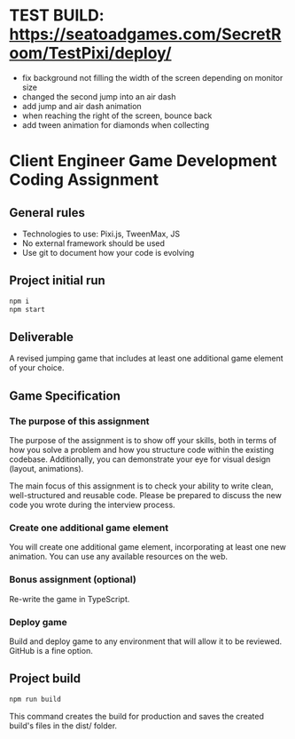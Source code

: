 # TEST BUILD: https://seatoadgames.com/SecretRoom/TestPixi/deploy/
- fix background not filling the width of the screen depending on monitor size
- changed the second jump into an air dash
- add jump and air dash animation
- when reaching the right of the screen, bounce back
- add tween animation for diamonds when collecting

# Client Engineer Game Development Coding Assignment

## General rules
- Technologies to use: Pixi.js, TweenMax, JS
- No external framework should be used
- Use git to document how your code is evolving

## Project initial run
  ```bash
  npm i
  npm start
  ```

## Deliverable

A revised jumping game that includes at least one additional game element of your choice. 


## Game Specification

### The purpose of this assignment

The purpose of the assignment is to show off your skills, both in terms of how you solve a problem and how you structure code within the existing codebase. Additionally, you can demonstrate your eye for visual design (layout, animations). 

The main focus of this assignment is to check your ability to write clean, well-structured and reusable code. Please be prepared to discuss the new code you wrote during the interview process.

### Create one additional game element

You will create one additional game element, incorporating at least one new animation. You can use any available resources on the web.

### Bonus assignment (optional)

Re-write the game in TypeScript.

### Deploy game

Build and deploy game to any environment that will allow it to be reviewed. GitHub is a fine option.

## Project build
  ```bash
  npm run build
  ```
This command creates the build for production and saves the created build's files in the dist/ folder.

